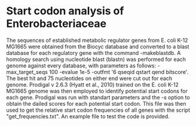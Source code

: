 # Start codon analysis of Enterobacteriaceae

The sequences of established metabolic regulator genes from E. coli K-12 MG1665 were obtained from the Biocyc database and converted to a blast database for each regulatory gene with the command -makeblastdb. A homology search using nucleotide blast (blastn) was performed for each genome against every database, with parameters as follows:  -max_target_seqs 100 -evalue 1e-5 -outfmt '6 qseqid qstart qend bitscore'. The best hit and 75 nucleotides on either end were cut out for each genome. Prodigal v 2.6.3 (Hyatt et al., 2010) trained on the E. coli K-12 MG1665 genome was then employed to identify potential start codons for each gene. Prodigal was run with standart parameters and the -s option to obtain the dailed scores for each potential start codon. This file was then used to get the relative start codon frequencies of all genes with the script "get_frequencies.txt". An example file to test the code is provided.
